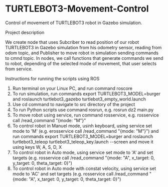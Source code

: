 # TURTLEBOT3-Movement-Control
Control of movement of TURTLEBOT3 robot in Gazebo simulation.

Project description

We create node that uses Subcriber to read position of our robot TURTLEBOT3 in Gazebo simulation from his odometry sensor, reading from odom topic, and Publisher to move robot in simulation sending commands to cmnd topic. In nodes, we call functions that generate commands we send to robot, depending of the selected mode of movement, that user selects from service.

Instructions for running the scripts using ROS
1. Run terminal on your Linux PC, and run command roscore
2. To run simulation, run commands export TURTLEBOT3_MODEL=burger and roslaunch turtlebot3_gazebo turtlebot3_empty_world.launch
3. Use cd command to navigate to src directory of the project
4. To run Python scripts use command rosrun, e.g. rosrun dz2 main.py
5. To move robot using service, run command rosservice, e.g. rosservice call /read_command "{mode: "M"}"
6. To control robot in Manuel mode, usinh keyboard, using service set mode to 'M' (e.g. erosservice call /read_command "{mode: "M"}") and run commands export TURTLEBOT3_MODEL=burger and roslaunch turtlebot3_teleop turtlebot3_teleop_key.launch --screen and move it using keys W, A, S, D, X
7. To control robot in Auto mode, using service set mode to 'A' and set targets (e.g. rosservice call /read_command "{mode: "A", x_target: 0, y_target: 0, theta_target: 0}")
8. To control robot in Auto mode with constat velocity, using service set mode to 'AC' and set targets (e.g. rosservice call /read_command "{mode: "A", x_target: 0, y_target: 0, theta_target: 0}")
